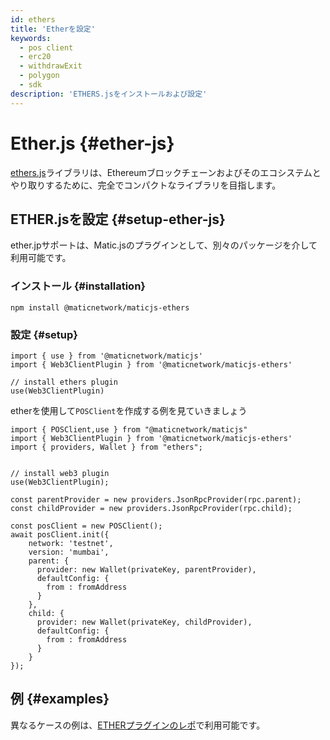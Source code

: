 ```yaml
---
id: ethers
title: 'Etherを設定'
keywords:
  - pos client
  - erc20
  - withdrawExit
  - polygon
  - sdk
description: 'ETHERS.jsをインストールおよび設定'
---
```


# Ether.js {#ether-js}

[ethers.js](https://docs.ethers.io/)ライブラリは、Ethereumブロックチェーンおよびそのエコシステムとやり取りするために、完全でコンパクトなライブラリを目指します。

## ETHER.jsを設定 {#setup-ether-js}

ether.jpサポートは、Matic.jsのプラグインとして、別々のパッケージを介して利用可能です。

### インストール {#installation}

```
npm install @maticnetwork/maticjs-ethers

```

### 設定 {#setup}

```
import { use } from '@maticnetwork/maticjs'
import { Web3ClientPlugin } from '@maticnetwork/maticjs-ethers'

// install ethers plugin
use(Web3ClientPlugin)
```

etherを使用して`POSClient`を作成する例を見ていきましょう

```
import { POSClient,use } from "@maticnetwork/maticjs"
import { Web3ClientPlugin } from '@maticnetwork/maticjs-ethers'
import { providers, Wallet } from "ethers";


// install web3 plugin
use(Web3ClientPlugin);

const parentProvider = new providers.JsonRpcProvider(rpc.parent);
const childProvider = new providers.JsonRpcProvider(rpc.child);

const posClient = new POSClient();
await posClient.init({
    network: 'testnet',
    version: 'mumbai',
    parent: {
      provider: new Wallet(privateKey, parentProvider),
      defaultConfig: {
        from : fromAddress
      }
    },
    child: {
      provider: new Wallet(privateKey, childProvider),
      defaultConfig: {
        from : fromAddress
      }
    }
});

```

## 例 {#examples}

異なるケースの例は、[ETHERプラグインのレポ](https://github.com/maticnetwork/maticjs-ethers)で利用可能です。
